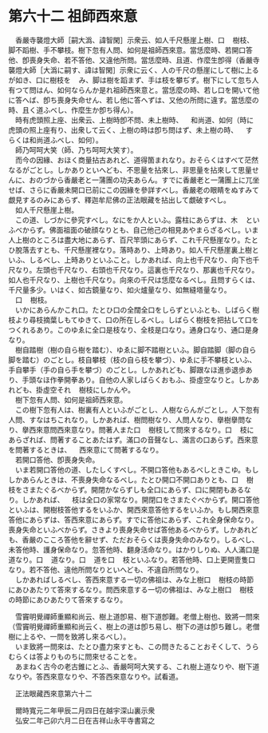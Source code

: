 # 第六十二 祖師西來意
　香嚴寺襲燈大師［嗣大潙、諱智閑］示衆云、如人千尺懸崖上樹、口<img width="16" height="16" src="_cs-H1t8.png" border="0">樹枝、脚不蹈樹、手不攀枝。樹下忽有人問、如何是祖師西來意。當恁麼時、若開口答他、卽喪身失命、若不答他、又違他所問。當恁麼時、且道、作麼生卽得（香嚴寺襲燈大師［大潙に嗣す、諱は智閑］示衆に云く、人の千尺の懸崖にして樹に上るが如き、口に樹枝を<img width="16" height="16" src="_cs-H1t8.png" border="0">み、脚は樹を蹈まず、手は枝を攀ぢず。樹下にして忽ち人有つて問はん、如何ならんか是れ祖師西來意と。當恁麼の時、若し口を開いて他に答へば、卽ち喪身失命せん、若し他に答へずは、又他の所問に違す。當恁麼の時、且く道ふべし、作麼生か卽ち得ん）。  
　時有虎頭照上座、出衆云、上樹時卽不問、未上樹時、<img width="16" height="16" src="_cigRKYF.png" border="0">和尚道、如何（時に虎頭の照上座有り、出衆して云く、上樹の時は卽ち問はず、未上樹の時、<img width="16" height="16" src="_cigRKYF.png" border="0">すらくは和尚道ふべし、如何）。  
　師乃呵呵大笑（師、乃ち呵呵大笑す）。  
　而今の因緣、おほく商量拈古あれど、道得箇まれなり。おそらくはすべて茫然なるがごとし。しかありといへども、不思量を拈來し、非思量を拈來して思量せんに、おのづから香嚴老と一蒲團の功夫あらん。すでに香嚴老と一蒲團上に兀坐せば、さらに香嚴未開口已前にこの因緣を參詳すべし。香嚴老の眼睛をぬすみて覷見するのみにあらず、釋迦牟尼佛の正法眼藏を拈出して覷破すべし。  
　如人千尺懸崖上樹。  
　この道、しづかに參究すべし。なにをか人といふ。露柱にあらずは、木<img width="16" height="16" src="_ctFQ15t.png" border="0">といふべからず。佛面祖面の破顔なりとも、自己他己の相見あやまらざるべし。いま人上樹のところは盡大地にあらず、百尺竿頭にあらず、これ千尺懸崖なり。たとひ脫落去すとも、千尺懸崖裡なり。落時あり、上時あり。如人千尺懸崖裏上樹といふ、しるべし、上時ありといふこと。しかあれば、向上也千尺なり、向下也千尺なり。左頭也千尺なり、右頭也千尺なり。這裏也千尺なり、那裏也千尺なり。如人也千尺なり、上樹也千尺なり。向來の千尺は恁麼なるべし。且問すらくは、千尺量多少。いはく、如古鏡量なり、如火爐量なり、如無縫塔量なり。  
　口<img width="16" height="16" src="_cs-H1t8.png" border="0">樹枝。  
　いかにあらんかこれ口。たとひ口の全闊全口をしらずといふとも、しばらく樹枝より尋枝摘葉しもてゆきて、口の所在しるべし。しばらく樹枝を把拈して口をつくれるあり。このゆゑに全口是枝なり、全枝是口なり。通身口なり、通口是身なり。  
　樹自踏樹（樹の自ら樹を踏む）、ゆゑに脚不踏樹といふ。脚自踏脚（脚の自ら脚を踏む）のごとし。枝自攀枝（枝の自ら枝を攀づ）、ゆゑに手不攀枝といふ、手自攀手（手の自ら手を攀づ）のごとし。しかあれども、脚跟なほ進歩退歩あり、手頭なほ作拳開拳あり。自他の人家しばらくおもふ、掛虛空なりと。しかあれども、掛虛空それ<img width="16" height="16" src="_cs-H1t8.png" border="0">樹枝にしかんや。  
　樹下忽有人問、如何是祖師西來意。  
　この樹下忽有人は、樹裏有人といふがごとし、人樹ならんがごとし。人下忽有人問、すなはちこれなり。しかあれば、樹問樹なり、人問人なり、擧樹擧問なり、擧西來意問西來意なり。問著人また口<img width="16" height="16" src="_cs-H1t8.png" border="0">樹枝して問來するなり。口<img width="16" height="16" src="_cs-H1t8.png" border="0">枝にあらざれば、問著することあたはず。滿口の音聲なし、滿言の口あらず。西來意を問著するときは、<img width="16" height="16" src="_cs-H1t8.png" border="0">西來意にて問著するなり。  
　若開口答他、卽喪身失命。  
　いま若開口答他の道、したしくすべし。不開口答他もあるべしときこゆ。もししかあらんときは、不喪身失命なるべし。たとひ開口不開口ありとも、口<img width="16" height="16" src="_cs-H1t8.png" border="0">樹枝をさまたぐるべからず。開閉かならずしも全口にあらず、口に開閉もあるなり。しかあれば、<img width="16" height="16" src="_cs-H1t8.png" border="0">枝は全口の家常なり。開閉口をさまたぐべからず。開口答他といふは、開樹枝答他するをいふか、開西來意答他するをいふか。もし開西來意答他にあらずは、答西來意にあらず。すでに答他にあらず、これ全身保命なり。喪身失命といふべからず。さきより喪身失命せば答他あるべからず。しかあれども、香嚴のこころ答他を辭せず、ただおそらくは喪身失命のみなり。しるべし、未答他時、護身保命なり。忽答他時、翻󠄁身活命なり。はかりしりぬ、人人滿口是道なり。口<img width="16" height="16" src="_cs-H1t8.png" border="0">道なり。口<img width="16" height="16" src="_cs-H1t8.png" border="0">道を口<img width="16" height="16" src="_cs-H1t8.png" border="0">枝といふなり。若答他時、口上更開壹隻口なり。若不答他、違他所問なりといへども、不違自所問なり。  
　しかあればしるべし、答西來意する一切の佛祖は、みな上樹口<img width="16" height="16" src="_cs-H1t8.png" border="0">樹枝の時節にあひあたりて答來するなり。問西來意する一切の佛祖は、みな上樹口<img width="16" height="16" src="_cs-H1t8.png" border="0">樹枝の時節にあひあたりて答來するなり。  
  
　雪竇明覺禪師重顯和尚云、樹上道卽易、樹下道卽難。老僧上樹也、致將一問來（雪竇明覺禪師重顯和尚云く、樹上の道は卽ち易し、樹下の道は卽ち難し。老僧樹に上るや、一問を致將し來るべし）。  
　いま致將一問來は、たとひ盡力來すとも、この問きたることおそくして、うらむらくは答よりものちに問來せることを。  
　あまねく古今の老古錐にとふ、香嚴呵呵大笑する、これ樹上道なりや、樹下道なりや。答西來意なりや、不答西來意なりや。試看道。  
  
　正法眼藏西來意第六十二  
  
　爾時寬元二年甲辰二月四日在越宇深山裏示衆  
　弘安二年己卯六月二日在吉祥山永平寺書寫之